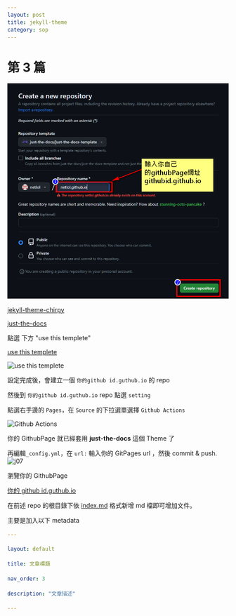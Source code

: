 ```yaml
---
layout: post
title: jekyll-theme
category: sop
---
```


<!-- COMMENTS
---
layout: post
title: 第3篇
date: 2023-11-18 08:29:00 +0800
---
-->

# 第 3 篇

![img-description](./images/01.png)

[jekyll-theme-chirpy](https://github.com/cotes2020/jekyll-theme-chirpy)
    
[just-the-docs](https://just-the-docs.github.io/just-the-docs/)

點選 下方 "use this templete"

[use this templete](https://github.com/new?template_name=just-the-docs-template\&template_owner=just-the-docs)

![use this templete](https://user-images.githubusercontent.com/33304953/283978953-e6561a3c-62c8-4e68-881d-c4da6ab059ae.png)

設定完成後，會建立一個   `你的github id.guthub.io`    的 repo

然後到   `你的github id.guthub.io`    repo 點選 `setting`

點選右手邊的 `Pages`，在 `Source` 的下拉選單選擇 `Github Actions`

![Github Actions](https://user-images.githubusercontent.com/33304953/283978722-23c68ff2-1dda-4378-8f99-70c4be23a478.png)

你的 GithubPage 就已經套用 **just-the-docs** 這個 Theme 了

再編輯`_config.yml`，在 `url:` 輸入你的 GitPages url ，然後 commit & push.
![j07](https://user-images.githubusercontent.com/33304953/283980333-119b844c-3dce-4128-a4fb-f1348e75d37b.png)

瀏覽你的 GithubPage

[你的 github id.guthub.io](https://netlol.github.io/)

在前述 repo 的根目錄下依 [index.md](https://github.com/just-the-docs/just-the-docs/blob/main/index.md?plain=1) 格式新增 md 檔即可增加文件。

主要是加入以下 metadata

```yml
---

layout: default

title: 文章標題

nav_order: 3

description: "文章描述"

---

```
